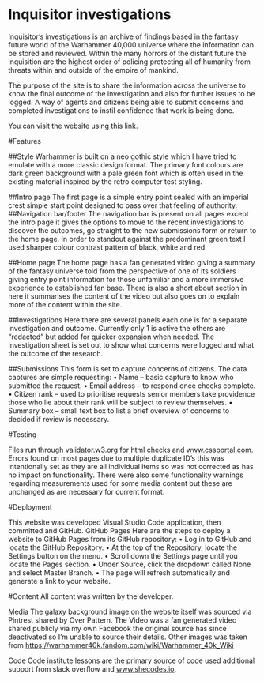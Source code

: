 # Inquisitor investigations

Inquisitor’s investigations is an archive of findings based in the fantasy future world of the Warhammer 40,000 universe where the information can be stored and reviewed. Within the many horrors of the distant future the inquisition are the highest order of policing protecting all of humanity from threats within and outside of the empire of mankind.

The purpose of the site is to share the information across the universe to know the final outcome of the investigation and also for further issues to be logged. A way of agents and citizens being able to submit concerns and completed investigations to instil confidence that work is being done.

You can visit the website using this link.

 

#Features

##Style
Warhammer is built on a neo gothic style which I have tried to emulate with a more classic design format.
The primary font colours are dark green background with a pale green font which is often used in the existing material inspired by the retro computer test styling.
 


##Intro page
The first page is a simple entry point sealed with an imperial crest simple start point designed to pass over that feeling of authority. 
##Navigation bar/footer
The navigation bar is present on all pages except the intro page it gives the options to move to the recent investigations to discover the outcomes, go straight to the new submissions form or return to the home page.
In order to standout against the predominant green text I used sharper colour contrast pattern of black, white and red.
 


##Home page
The home page has a fan generated video giving a summary of the fantasy universe told from the perspective of one of its soldiers giving entry point information for those unfamiliar and a more immersive experience to established fan base.
There is also a short about section in here it summarises the content of the video but also goes on to explain more of the content within the site.

##Investigations 
Here there are several panels each one is for a separate investigation and outcome. Currently only 1 is active the others are “redacted” but added for quicker expansion when needed.
The investigation sheet is set out to show what concerns were logged and what the outcome of the research. 

##Submissions 
This form is set to capture concerns of citizens. The data captures are simple requesting:
•	Name – basic capture to know who submitted the request.
•	Email address – to respond once checks complete.
•	Citizen rank – used to prioritise requests senior members take providence those who lie about their rank will be subject to review themselves. 
•	Summary box – small text box to list a brief overview of concerns to decided if review is necessary.
 

#Testing

Files run through validator.w3.org for html checks and www.cssportal.com. Errors found on most pages due to multiple duplicate ID’s this was intentionally set as they are all individual items so was not corrected as has no impact on functionality.	
There were also some functionality warnings regarding measurements used for some media content but these are unchanged as are necessary for current format.

#Deployment

This website was developed Visual Studio Code application, then committed and GitHub.
GitHub Pages
Here are the steps to deploy a website to GitHub Pages from its GitHub repository:
•	Log in to GitHub and locate the GitHub Repository.
•	At the top of the Repository, locate the Settings button on the menu.
•	Scroll down the Settings page until you locate the Pages section.
•	Under Source, click the dropdown called None and select Master Branch.
•	The page will refresh automatically and generate a link to your website.

#Content
All content was written by the developer.

Media
The galaxy background image on the website itself was sourced via Pintrest shared by Over Pattern.
The Video was a fan generated video shared publicly via my own Facebook the original source has since deactivated so I’m unable to source their details.
Other images was taken from https://warhammer40k.fandom.com/wiki/Warhammer_40k_Wiki

Code
Code institute lessons are the primary source of code used additional support from slack overflow and www.shecodes.io.
